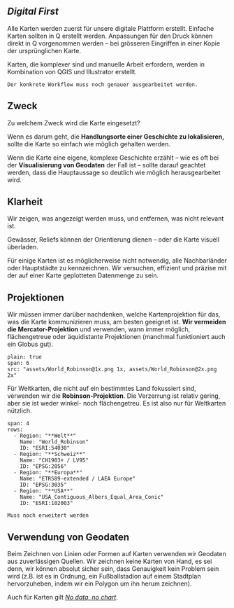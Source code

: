 

## _Digital First_

Alle Karten werden zuerst für unsere digitale Plattform erstellt. Einfache Karten sollten in Q erstellt werden. Anpassungen für den Druck können direkt in Q vorgenommen werden – bei grösseren Eingriffen in einer Kopie der ursprünglichen Karte.

Karten, die komplexer sind und manuelle Arbeit erfordern, werden in Kombination von QGIS und Illustrator erstellt.

```hint|neutral
Der konkrete Workflow muss noch genauer ausgearbeitet werden.
```


## Zweck
Zu welchem Zweck wird die Karte eingesetzt?

Wenn es darum geht, die **Handlungsorte einer Geschichte zu lokalisieren,** sollte die Karte so einfach wie möglich gehalten werden.

Wenn die Karte eine eigene, komplexe Geschichte erzählt – wie es oft bei der **Visualisierung von Geodaten** der Fall ist – sollte darauf geachtet werden, dass die Hauptaussage so deutlich wie möglich herausgearbeitet wird.

## Klarheit

Wir zeigen, was angezeigt werden muss, und entfernen, was nicht relevant ist.

Gewässer, Reliefs können der Orientierung dienen – oder die Karte visuell überladen.

Für einige Karten ist es möglicherweise nicht notwendig, alle Nachbarländer oder Hauptstädte zu kennzeichnen. Wir versuchen, effizient und präzise mit der auf einer Karte geplotteten Datenmenge zu sein.

## Projektionen
Wir müssen immer darüber nachdenken, welche Kartenprojektion für das, was die Karte kommunizieren muss, am besten geeignet ist. **Wir vermeiden die Mercator-Projektion** und verwenden, wann immer möglich, flächengetreue oder äquidistante Projektionen (manchmal funktioniert auch ein Globus gut).

```image
plain: true
span: 6
src: "assets/World_Robinson@1x.png 1x, assets/World_Robinson@2x.png 2x"
```

Für Weltkarten, die nicht auf ein bestimmtes Land fokussiert sind, verwenden wir die **Robinson-Projektion**. Die Verzerrung ist relativ gering, aber sie ist weder winkel- noch flächengetreu. Es ist also nur für Weltkarten nützlich.

```table
span: 4
rows:
  - Region: "**Welt**"
	Name: "World_Robinson"
	ID: "ESRI:54030"
  - Region: "**Schweiz**"
	Name: "CH1903+ / LV95"
	ID: "EPSG:2056"
  - Region: "**Europa**"
	Name: "ETRS89-extended / LAEA Europe"
	ID: "EPSG:3035"
  - Region: "**USA**"
    Name: "USA_Contiguous_Albers_Equal_Area_Conic"
	ID: "ESRI:102003"
```

```hint|neutral,span-2
Muss noch erweitert werden
```

## Verwendung von Geodaten

Beim Zeichnen von Linien oder Formen auf Karten verwenden wir Geodaten aus zuverlässigen Quellen. Wir zeichnen keine Karten von Hand, es sei denn, wir können absolut sicher sein, dass Genauigkeit kein Problem sein wird (z.B. ist es in Ordnung, ein Fußballstadion auf einem Stadtplan hervorzuheben, indem wir ein Polygon um ihn herum zeichnen). 

Auch für Karten gilt [_No data, no chart_](https://nzzdev.github.io/Storytelling-Styleguide/#/charts-guidelines?a=no-data-no-chart).
